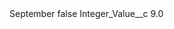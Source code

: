 <?xml version="1.0" encoding="UTF-8"?>
<CustomMetadata xmlns="http://soap.sforce.com/2006/04/metadata" xmlns:xsi="http://www.w3.org/2001/XMLSchema-instance" xmlns:xsd="http://www.w3.org/2001/XMLSchema">
    <label>September</label>
    <protected>false</protected>
    <values>
        <field>Integer_Value__c</field>
        <value xsi:type="xsd:double">9.0</value>
    </values>
</CustomMetadata>
